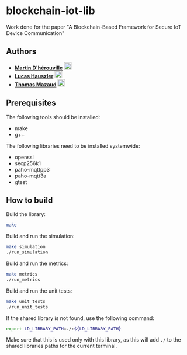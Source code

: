 # blockchain-iot-lib

Work done for the paper "A Blockchain-Based Framework for Secure IoT Device Communication"

## Authors

- [**Martin D'hérouville**](https://github.com/mazettt) <img src="https://github.com/mazettt.png" alt="pp-mazettt" width="20" height="20">
- [**Lucas Hauszler**](https://github.com/ripel2) <img src="https://github.com/ripel2.png" alt="pp-ripel2" width="20" height="20">
- [**Thomas Mazaud**](https://github.com/Fyroeo) <img src="https://github.com/Fyroeo.png" alt="pp-fyoreo" width="20" height="20">

## Prerequisites

The following tools should be installed:
- make
- g++

The following libraries need to be installed systemwide:
- openssl
- secp256k1
- paho-mqttpp3
- paho-mqtt3a
- gtest

## How to build

Build the library:
```bash
make
```

Build and run the simulation:
```bash
make simulation
./run_simulation
```

Build and run the metrics:
```bash
make metrics
./run_metrics
```

Build and run the unit tests:
```bash
make unit_tests
./run_unit_tests
```

If the shared library is not found, use the following command:
```bash
export LD_LIBRARY_PATH=./:${LD_LIBRARY_PATH}
```
Make sure that this is used only with this library, as this will add `./` to the shared libraries paths for the current terminal.
